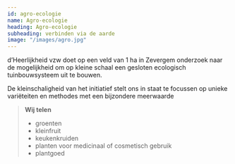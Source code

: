 ```yaml
---
id: agro-ecologie
name: Agro-ecologie
heading: Agro-ecologie
subheading: verbinden via de aarde
image: "/images/agro.jpg"
---
```


d’Heerlijkheid vzw doet op een veld van 1 ha in Zevergem onderzoek naar de mogelijkheid om op kleine schaal een gesloten ecologisch tuinbouwsysteem uit te bouwen. 
&nbsp;

<p class="quote">De kleinschaligheid van het initiatief stelt ons in staat te focussen op unieke variëteiten en methodes met een bijzondere meerwaarde</p>
	
> <strong>Wij telen</strong>
>
> * groenten
> * kleinfruit
> * keukenkruiden
> * planten voor medicinaal of cosmetisch gebruik
> * plantgoed